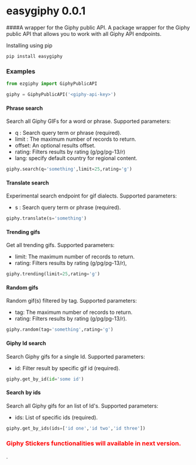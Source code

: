 # easygiphy 0.0.1

####A wrapper for the Giphy public API.
A package wrapper for the Giphy public API that allows you to work with all Giphy API endpoints.



Installing using pip
```
pip install easygiphy
```

### Examples

```python
from ezgiphy import GiphyPublicAPI

giphy = GiphyPublicAPI('<giphy-api-key>')

```
#### Phrase search
Search all Giphy GIFs for a word or phrase. Supported parameters:
- q : Search query term or phrase (required).
- limit :  The maximum number of records to return.
- offset: An optional results offset.
- rating: Filters results by rating (g/pg/pg-13/r)
- lang: specify default country for regional content.

```python
giphy.search(q='something',limit=25,rating='g')
```

#### Translate search
Experimental search endpoint for gif dialects. Supported parameters:
- s : Search query term or phrase (required).

```python
giphy.translate(s='something')
```

#### Trending gifs
Get all trending gifs. Supported parameters:

- limit: The maximum number of records to return. 
- rating: Filters results by rating (g/pg/pg-13/r),

```python
giphy.trending(limit=25,rating='g')
```

#### Random gifs
Random gif(s) filtered by tag. Supported parameters:

- tag: The maximum number of records to return.
- rating: Filters results by rating (g/pg/pg-13/r).
```python
giphy.random(tag='something',rating='g')
```
#### Giphy Id search
Search Giphy gifs for a single Id. Supported parameters:

- id: Filter result by specific gif id (required).

```python
giphy.get_by_id(id='some id')
```

#### Search by ids 
Search all Giphy gifs for  an list of Id's. Supported parameters:

- ids: List of specific ids (required).
```python
giphy.get_by_ids(ids=['id one','id two','id three'])
```
<h3 style="color:red">Giphy Stickers functionalities will available in next version.</h3>.


